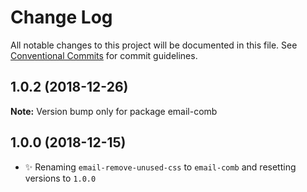 # Change Log

All notable changes to this project will be documented in this file.
See [Conventional Commits](https://conventionalcommits.org) for commit guidelines.

## 1.0.2 (2018-12-26)

**Note:** Version bump only for package email-comb





## 1.0.0 (2018-12-15)

- ✨ Renaming `email-remove-unused-css` to `email-comb` and resetting versions to `1.0.0`
